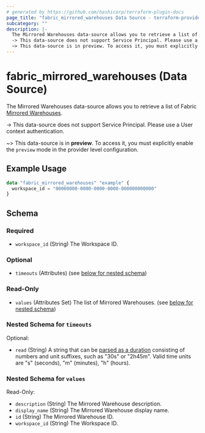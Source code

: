 ```yaml
---
# generated by https://github.com/hashicorp/terraform-plugin-docs
page_title: "fabric_mirrored_warehouses Data Source - terraform-provider-fabric"
subcategory: ""
description: |-
  The Mirrored Warehouses data-source allows you to retrieve a list of Fabric Mirrored Warehouses https://learn.microsoft.com/fabric/database/mirrored-database/overview.
  -> This data-source does not support Service Principal. Please use a User context authentication.
  ~> This data-source is in preview. To access it, you must explicitly enable the preview mode in the provider level configuration.
---
```


# fabric_mirrored_warehouses (Data Source)

The Mirrored Warehouses data-source allows you to retrieve a list of Fabric [Mirrored Warehouses](https://learn.microsoft.com/fabric/database/mirrored-database/overview).

-> This data-source does not support Service Principal. Please use a User context authentication.

~> This data-source is in **preview**. To access it, you must explicitly enable the `preview` mode in the provider level configuration.

## Example Usage

```terraform
data "fabric_mirrored_warehouses" "example" {
  workspace_id = "00000000-0000-0000-0000-000000000000"
}
```

<!-- schema generated by tfplugindocs -->
## Schema

### Required

- `workspace_id` (String) The Workspace ID.

### Optional

- `timeouts` (Attributes) (see [below for nested schema](#nestedatt--timeouts))

### Read-Only

- `values` (Attributes Set) The list of Mirrored Warehouses. (see [below for nested schema](#nestedatt--values))

<a id="nestedatt--timeouts"></a>

### Nested Schema for `timeouts`

Optional:

- `read` (String) A string that can be [parsed as a duration](https://pkg.go.dev/time#ParseDuration) consisting of numbers and unit suffixes, such as "30s" or "2h45m". Valid time units are "s" (seconds), "m" (minutes), "h" (hours).

<a id="nestedatt--values"></a>

### Nested Schema for `values`

Read-Only:

- `description` (String) The Mirrored Warehouse description.
- `display_name` (String) The Mirrored Warehouse display name.
- `id` (String) The Mirrored Warehouse ID.
- `workspace_id` (String) The Workspace ID.
